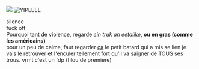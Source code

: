 ![](https://c.tenor.com/qSvKPwufj_8AAAAC/tenor.gif)
![YIPEEEE](https://media.tenor.com/qJRMLPlR3_8AAAAj/maxwell-cat.gif)

silence  
fuck off  
Pourquoi tant de violence, regarde _ein truk an eetalike_, **ou en gras (comme les américains)**  
pour un peu de calme, faut regarder [ça](https://www.youtube.com/watch?v=xvFZjo5PgG0)
le petit batard qui a mis se lien je vais le retrouver et l'enculer tellement fort qu'il va saigner de TOUS ses trous. 
vrmt c'est un fdp (filou de première)
